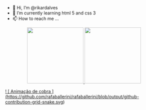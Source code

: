 - 👋 Hi, I’m @rikardalves
- 🌱 I’m currently learning html 5 and css 3
- 📫 How to reach me ...
<div align = "center">
  <a href="https://github.com/rikardalves">
  <img height = "180em" src = "https://github-readme-stats.vercel.app/api?username=rikardalves&show_icons=true&theme=tokyonight&include_all_commits=true&count_private=true&custom_title=Ríkard Alves' Stats" />
  <img height = "180em" src = "https://github-readme-stats.vercel.app/api/top-langs/?username=rikardalves&layout=compact&langs_count=7&theme=tokyonight" />
</div>

! [ Animação de cobra ] (https://github.com/rafaballerini/rafaballerini/blob/output/github-contribution-grid-snake.svg)
